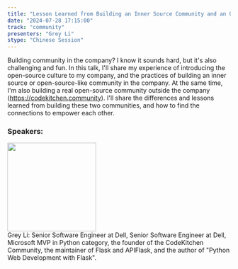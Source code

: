 ```yaml
---
title: "Lesson Learned from Building an Inner Source Community and an Open Source Community"
date: "2024-07-28 17:15:00" 
track: "community"
presenters: "Grey Li"
stype: "Chinese Session"
---
```

Building community in the company? I know it sounds hard, but it's also challenging and fun. In this talk, I'll share my experience of introducing the open-source culture to my company, and the practices of building an inner source or open-source-like community in the company. At the same time, I'm also building a real open-source community outside the company (https://codekitchen.community). I'll share the differences and lessons learned from building these two communities, and how to find the connections to empower each other.
 ### Speakers: 
 <img src="https://sessionize.com/image/f318-400o400o1-KAfo1Q2iUNHu8TyrHT6z5K.jpg" width="200" /><br>Grey Li: Senior Software Engineer at Dell, Senior Software Engineer at Dell, Microsoft MVP in Python category, the founder of the CodeKitchen Community, the maintainer of Flask and APIFlask, and the author of "Python Web Development with Flask".
 <br><br>